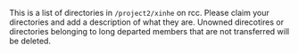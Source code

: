 This is a list of directories in `/project2/xinhe` on rcc. Please claim your directories and add a description of what they are.
Unowned direcotires or directories belonging to long departed members that are not transferred will be deleted.

